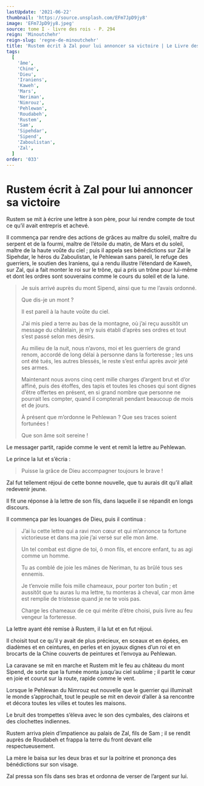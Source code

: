 ```yaml
---
lastUpdate: '2021-06-22'
thumbnail: 'https://source.unsplash.com/EFm7JpD9jy8'
image: 'EFm7JpD9jy8.jpeg'
source: tome I - livre des rois - P. 294
reign: 'Minoutchehr'
reign-slug: 'regne-de-minoutchehr'
title: 'Rustem écrit à Zal pour lui annoncer sa victoire | Le Livre des Rois | Shâhnâmeh'
tags:
  [
    'âme',
    'Chine',
    'Dieu',
    'Iraniens',
    'Kaweh',
    'Mars',
    'Neriman',
    'Nimrouz',
    'Pehlewan',
    'Roudabeh',
    'Rustem',
    'Sam',
    'Sipehdar',
    'Sipend',
    'Zaboulistan',
    'Zal',
  ]
order: '033'
---
```


# Rustem écrit à Zal pour lui annoncer sa victoire

Rustem se mit à écrire une lettre à son père, pour lui rendre compte de tout ce qu’il avait entrepris et achevé.

Il commença par rendre des actions de grâces au maître du soleil, maître du serpent et de la fourmi, maître de l’étoile du matin, de Mars et du soleil, maître de la haute voûte du ciel ; puis il appela ses bénédictions sur Zal le Sipehdar, le héros du Zaboulistan, le Pehlewan sans pareil, le refuge des guerriers, le soutien des Iraniens, qui a rendu illustre l’étendard de Kaweh, sur Zal, qui a fait monter le roi sur le trône, qui a pris un trône pour lui-même et dont les ordres sont souverains comme le cours du soleil et de la lune.

> Je suis arrivé auprès du mont Sipend, ainsi que tu me l’avais ordonné.
>
> Que dis-je un mont ?
>
> Il est pareil à la haute voûte du ciel.
>
> J’ai mis pied a terre au bas de la montagne, où j’ai reçu aussitôt un message du châtelain, je m’y suis établi d’après ses ordres et tout s’est passé selon mes désirs.
>
> Au milieu de la nuit, nous n’avons, moi et les guerriers de grand renom, accordé de long délai à personne dans la forteresse ; les uns ont été tués, les autres blessés, le reste s’est enfui après avoir jeté ses armes.
>
> Maintenant nous avons cinq cent mille charges d’argent brut et d’or affiné, puis des étoffes, des tapis et toutes les choses qui sont dignes d’être offertes en présent, en si grand nombre que personne ne pourrait les compter, quand il compterait pendant beaucoup de mois et de jours.
>
> À présent que m’ordonne le Pehlewan ?
> Que ses traces soient fortunées !
>
> Que son âme soit sereine !

Le messager partit, rapide comme le vent et remit la lettre au Pehlewan.

Le prince la lut et s’écria :

> Puisse la grâce de Dieu accompagner toujours le brave !

Zal fut tellement réjoui de cette bonne nouvelle, que tu aurais dit qu’il allait redevenir jeune.

Il fit une réponse à la lettre de son fils, dans laquelle il se répandit en longs discours.

Il commença par les louanges de Dieu, puis il continua :

> J’ai lu cette lettre qui a ravi mon cœur et qui m’annonce ta fortune victorieuse et dans ma joie j’ai versé sur elle mon âme.
>
> Un tel combat est digne de toi, ô mon fils, et encore enfant, tu as agi comme un homme.
>
> Tu as comblé de joie les mânes de Neriman, tu as brûlé tous ses ennemis.
>
> Je t’envoie mille fois mille chameaux, pour porter ton butin ; et aussitôt que tu auras lu ma lettre, tu monteras à cheval, car mon âme est remplie de tristesse quand je ne te vois pas.
>
> Charge les chameaux de ce qui mérite d’être choisi, puis livre au feu vengeur la forteresse.

La lettre ayant été remise à Rustem, il la lut et en fut réjoui.

Il choisit tout ce qu’il y avait de plus précieux, en sceaux et en épées, en diadèmes et en ceintures, en perles et en joyaux dignes d’un roi et en brocarts de la Chine couverts de peintures et l’envoya au Pehlewan.

La caravane se mit en marche et Rustem mit le feu au château du mont Sipend, de sorte que la fumée monta jusqu’au ciel sublime ; il partit le cœur en joie et courut sur la route, rapide comme le vent.

Lorsque le Pehlewan du Nimrouz eut nouvelle que le guerrier qui illuminait le monde s’approchait, tout le peuple se mit en devoir d’aller à sa rencontre et décora toutes les villes et toutes les maisons.

Le bruit des trompettes s’éleva avec le son des cymbales, des clairons et des clochettes indiennes.

Rustem arriva plein d’impatience au palais de Zal, fils de Sam ; il se rendit auprès de Roudabeh et frappa la terre du front devant elle respectueusement.

La mère le baisa sur les deux bras et sur la poitrine et prononça des bénédictions sur son visage.

Zal pressa son fils dans ses bras et ordonna de verser de l’argent sur lui.
